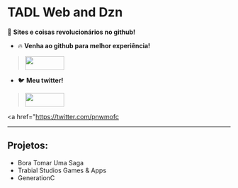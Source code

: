 # TADL Web and Dzn
 🌟 **Sites e coisas revolucionários no github!**

- 🔥 **Venha ao github para melhor experiência!** 
> <img src="imagens_especiais/botaogit.png" style="width:88px;height:31px;">
 <a href="https://github.com/PNWMgithubBR/pnwmgithubbr.github.io">
</a>


- 🐦 **Meu twitter!**
> <img src="imagens_especiais/twitter.gif" style="width:88px;height:31px;">
<a href="https://twitter.com/pnwmofc
 </a>

---

## Projetos:
- Bora Tomar Uma Saga
- Trabial Studios Games & Apps
- GenerationC
